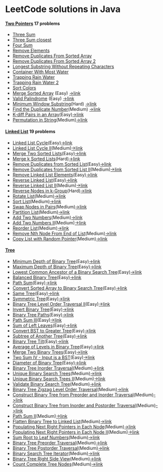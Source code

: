 # LeetCode solutions in Java

#### [Two Pointers](src/twopointers) 17 problems

- [Three Sum](src/twopointers/ThreeSum.java) 
- [Three Sum closest](src/twopointers/ThreeSumClosest.java)
- [Four Sum](https://github.com/jzlbupt/Leetcode/blob/master/src/twopointers/FourSum.java)
- [Remove Elements](https://github.com/jzlbupt/Leetcode/blob/master/src/twopointers/RemoveElement.java)
- [Remove Duplicates From Sorted Array](https://github.com/jzlbupt/Leetcode/blob/master/src/twopointers/RemoveDuplicatesFromSortedArray.java)
- [Remove Duplicates From Sorted Array 2](https://github.com/jzlbupt/Leetcode/blob/master/src/twopointers/RemoveDuplicatesFromSortedArray2.java)
- [Longest Substring Without Repeating Characters](https://github.com/jzlbupt/Leetcode/blob/master/src/twopointers/LongestSubstringWithoutRepeatingCharacters.java)
- [Container With Most Water](https://github.com/jzlbupt/Leetcode/blob/master/src/twopointers/ContainerWithMostWater.java)
- [Trapping Rain Water](https://github.com/jzlbupt/Leetcode/blob/master/src/twopointers/TrappingRainWater.java)
- [Trapping Rain Water 2](https://github.com/jzlbupt/Leetcode/blob/master/src/twopointers/TrappingRainWater2.java)
- [Sort Colors](https://github.com/jzlbupt/Leetcode/blob/master/src/twopointers/SortColors.java)
- [Merge Sorted Array](src/twopointers/MergeSortedArray.java) (Easy) [->link](https://leetcode.com/problems/merge-sorted-array/#/description)
- [Valid Palindrome](src/twopointers/ValidPalindrome.java) (Easy) [->link](https://leetcode.com/problems/valid-palindrome/#/description)
- [Minimum Window Substring](src/twopointers/MinimumWindowSubstring.java)(Hard) [->link](https://leetcode.com/problems/minimum-window-substring/#/description)
- [Find the Duplicate Number](src/twopointers/FindTheDuplicateNumber.java)(Medium) [->link](https://leetcode.com/problems/find-the-duplicate-number/#/description)
- [K-diff Pairs in an Array](src/twopointers/KDiffPairsInAnArray.java)(Easy)[->link](https://leetcode.com/problems/k-diff-pairs-in-an-array/#/description)
- [Permutation in String](src/twopointers/PermutationInString.java)(Medium)[->link](https://leetcode.com/problems/permutation-in-string/#/description)

#### [Linked List](src/linkedlist) 19 problems

- [Linked List Cycle](src/linkedlist/LinkedListCycle.java)(Easy)[->link](https://leetcode.com/problems/linked-list-cycle/#/description0)
- [Linked List Cycle II](src/linkedlist/LinkedListCycle2.java)(Medium)[->link](https://leetcode.com/problems/linked-list-cycle-ii/#/description)
- [Merge Two Sorted Lists](src/linkedlist/MergeTwoSortedLists.java)(Easy)[->link](https://leetcode.com/problems/merge-two-sorted-lists/#/description)
- [Merge k Sorted Lists](src/linkedlist/MergeKSortedLists.java)(Hard)[->link](https://leetcode.com/problems/merge-k-sorted-lists/#/description)
- [Remove Duplicates from Sorted List](src/linkedlist/RemoveDuplicatesFromSortedList.java)(Easy)[->link](https://leetcode.com/problems/remove-duplicates-from-sorted-list/#/description)
- [Remove Duplicates from Sorted List II](src/linkedlist/RemoveDuplicatesFromSortedList2.java)(Medium)[->link](https://leetcode.com/problems/remove-duplicates-from-sorted-list-ii/#/description)
- [Remove Linked List Elements](src/linkedlist/RemoveLinkedListElements.java)(Easy)[->link](https://leetcode.com/problems/remove-linked-list-elements/#/description)
- [Reverse Linked List](src/linkedlist/ReverseLinkedList.java)(Easy)[->link](https://leetcode.com/problems/reverse-linked-list/#/description)
- [Reverse Linked List II](src/linkedlist/ReverseLinkedList2.java)(Medium)[->link](https://leetcode.com/problems/reverse-linked-list-ii/#/description)
- [Reverse Nodes in k-Group](src/linkedlist/ReverseNodesInKGroup.java)(Hard)[->link](https://leetcode.com/problems/reverse-nodes-in-k-group/#/description)
- [Rotate List](src/linkedlist/RotateList.java)(Medium)[->link](https://leetcode.com/problems/rotate-list/#/description)
- [Sort List](src/linkedlist/SortList.java)(Medium)[->link](https://leetcode.com/problems/sort-list/#/description)
- [Swap Nodes in Pairs](src/linkedlist/SwapNodesInPairs.java)(Medium)[->link](https://leetcode.com/problems/swap-nodes-in-pairs/#/description)
- [Partition List](src/linkedlist/PartitionList.java)(Medium)[->link](https://leetcode.com/problems/partition-list/#/description)
- [Add Two Numbers](src/linkedlist/AddTwoNumbers.java)(Medium)[->link](https://leetcode.com/problems/add-two-numbers/#/description)
- [Add Two Numbers II](src/linkedlist/AddTwoNumbers2.java)(Medium)[->link](https://leetcode.com/problems/add-two-numbers-ii/#/description)
- [Reorder List](src/linkedlist/ReorderList.java)(Medium)[->link](https://leetcode.com/problems/reorder-list/#/description)
- [Remove Nth Node From End of List](src/linkedlist/RemoveNthNodeFromEndofList.java)(Medium)[->link](https://leetcode.com/problems/remove-nth-node-from-end-of-list/#/description)
- [Copy List with Random Pointer](src/linkedlist/CopyListWithRandomPointer.java)(Medium)[->link](https://leetcode.com/problems/copy-list-with-random-pointer/#/description)

#### [Tree](src/tree)

- [Minimum Depth of Binary Tree](src/tree/MinimumDepthOfBinaryTree.java)(Easy)[->link](https://leetcode.com/problems/minimum-depth-of-binary-tree/#/description)
- [Maximum Depth of Binary Tree](src/tree/MaximumDepthOfBinaryTree.java)(Easy)[->link](https://leetcode.com/problems/maximum-depth-of-binary-tree/description/)
- [Lowest Common Ancestor of a Binary Search Tree](src/tree/LowestCommonAncestorOfABinarySearchTree.java)(Easy)[->link](https://leetcode.com/problems/lowest-common-ancestor-of-a-binary-search-tree/description/)
- [Balanced Binary Tree](src/tree/BalancedBinaryTree.java)(Easy)[->link](https://leetcode.com/problems/balanced-binary-tree/description/)
- [Path Sum](src/tree/PathSum.java)(Easy)[->link](https://leetcode.com/problems/path-sum/description/)
- [Convert Sorted Array to Binary Search Tree](src/tree/ConvertSortedArrayToBinarySearchTree.java)(Easy)[->link](https://leetcode.com/problems/convert-sorted-array-to-binary-search-tree/description/)
- [Same Tree](src/tree/SameTree.java)(Easy)[->link](https://leetcode.com/problems/same-tree/description/)
- [Symmetric Tree](src/tree/SymmetricTree.java)(Easy)[->link](https://leetcode.com/problems/symmetric-tree/description/)
- [Binary Tree Level Order Traversal II](src/tree/BinaryTreeLevelOrderTraversal2.java)(Easy)[->link](https://leetcode.com/problems/binary-tree-level-order-traversal-ii/description/)
- [Invert Binary Tree](src/tree/InvertBinaryTree.java)(Easy)[->link](https://leetcode.com/problems/invert-binary-tree/description/)
- [Binary Tree Paths](src/tree/BinaryTreePaths.java)(Easy)[->link](https://leetcode.com/problems/binary-tree-paths/description/)
- [Path Sum III](src/tree/PathSum3.java)(Easy)[->link](https://leetcode.com/problems/path-sum-iii/description/)
- [Sum of Left Leaves](src/tree/SumOfLeftLeaves.java)(Easy)[->link](https://leetcode.com/problems/sum-of-left-leaves/description/)
- [Convert BST to Greater Tree](src/tree/ConvertBSTToGreaterTree.java)(Easy)[->link](https://leetcode.com/problems/convert-bst-to-greater-tree/description/)
- [Subtree of Another Tree](src/tree/SubtreeOfAnotherTree.java)(Easy)[->link](https://leetcode.com/problems/subtree-of-another-tree/description/)
- [Binary Tree Tilt](src/tree/BinaryTreeTilt.java)(Easy)[->link](https://leetcode.com/problems/binary-tree-tilt/description/)
- [Average of Levels in Binary Tree](src/tree/AverageOfLevelsInBinaryTree.java)(Easy)[->link](https://leetcode.com/problems/average-of-levels-in-binary-tree/description/)
- [Merge Two Binary Trees](src/tree/MergeTwoBinaryTrees.java)(Easy)[->link](https://leetcode.com/problems/merge-two-binary-trees/description/)
- [Two Sum IV - Input is a BST](src/tree/TwoSum4BST.java)(Easy)[->link](https://leetcode.com/problems/two-sum-iv-input-is-a-bst/description/)
- [Diameter of Binary Tree](src/tree/DiameterOfBinaryTree.java)(Easy)[->link](https://leetcode.com/problems/diameter-of-binary-tree/description/)
- [Binary Tree Inorder Traversal](src/tree/BinaryTreeInorderTraversal.java)(Medium)[->link](https://leetcode.com/problems/binary-tree-inorder-traversal/description/)
- [Unique Binary Search Trees](src/tree/UniqueBinarySearchTrees.java)(Medium)[->link](https://leetcode.com/problems/unique-binary-search-trees/description/)
- [Unique Binary Search Trees II](src/tree/UniqueBinarySearchTrees2.java)(Medium)[->link](https://leetcode.com/problems/unique-binary-search-trees-ii/description/)
- [Validate Binary Search Tree](src/tree/ValidateBinarySearchTree.java)(Medium)[->link](https://leetcode.com/problems/validate-binary-search-tree/description/)
- [Binary Tree Zigzag Level Order Traversal](src/tree/BinaryTreeZigzagLevelOrderTraversal.java)(Medium)[->link](https://leetcode.com/problems/binary-tree-zigzag-level-order-traversal/description/)
- [Construct Binary Tree from Preorder and Inorder Traversal](src/tree/ConstructBinaryTreeFromPreorderAndInorderTraversal.java)(Medium)[->link](https://leetcode.com/problems/construct-binary-tree-from-preorder-and-inorder-traversal/description/)
- [Construct Binary Tree from Inorder and Postorder Traversal](src/tree/ConstructBinaryTreeFromInorderAndPostorderTraversal.java)(Medium)[->link](https://leetcode.com/problems/construct-binary-tree-from-inorder-and-postorder-traversal/description/)
- [Path Sum II](src/tree/PathSum2.java)(Medium)[->link](https://leetcode.com/problems/path-sum-ii/description/)
- [Flatten Binary Tree to Linked List](src/tree/FlattenBinaryTreeToLinkedList.java)(Medium)[->link](https://leetcode.com/problems/flatten-binary-tree-to-linked-list/description/)
- [Populating Next Right Pointers in Each Node](src/tree/PopulatingNextRightPointersInEachNode.java)(Medium)[->link](https://leetcode.com/problems/populating-next-right-pointers-in-each-node/description/)
- [Populating Next Right Pointers in Each Node II](src/tree/PopulatingNextRightPointersinEachNode2.java)(Medium)[->link](https://leetcode.com/problems/populating-next-right-pointers-in-each-node-ii/description/)
- [Sum Root to Leaf Numbers](src/tree/SumRootToLeafNumbers.java)(Medium)[->link](https://leetcode.com/problems/sum-root-to-leaf-numbers/description/)
- [Binary Tree Preorder Traversal](src/tree/BinaryTreePreorderTraversal.java)(Medium)[->link](https://leetcode.com/problems/binary-tree-preorder-traversal/description/)
- [Binary Tree Postorder Traversal](src/tree/BinaryTreePostorderTraversal.java)(Medium)[->link](https://leetcode.com/problems/binary-tree-postorder-traversal/description/)
- [Binary Search Tree Iterator](src/tree/BSTIterator.java)(Medium)[->link](https://leetcode.com/problems/binary-search-tree-iterator/description/)
- [Binary Tree Right Side View](src/tree/BinaryTreeRightSideView.java)(Medium)[->link](https://leetcode.com/problems/binary-tree-right-side-view/description/)
- [Count Complete Tree Nodes](src/tree/CountCompleteTreeNodes.java)(Medium)[->link](https://leetcode.com/problems/count-complete-tree-nodes/description/)